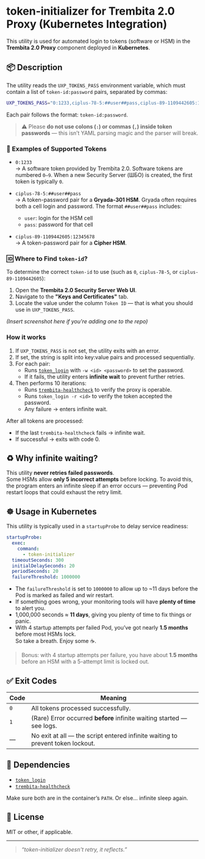 # token-initializer for Trembita 2.0 Proxy (Kubernetes Integration)

This utility is used for automated login to tokens (software or HSM) in the **Trembita 2.0 Proxy** component deployed in **Kubernetes**.

## 📦 Description

The utility reads the `UXP_TOKENS_PASS` environment variable, which must contain a list of `token-id:password` pairs, separated by commas:

```bash
UXP_TOKENS_PASS="0:1233,ciplus-78-5:##user##pass,ciplus-89-1109442605:12345678"
```

Each pair follows the format: `token-id:password`.

> ⚠️ Please **do not use colons (`:`) or commas (`,`) inside token passwords** — this isn’t YAML parsing magic and the parser will break.

### 🔐 Examples of Supported Tokens

- `0:1233`  
  → A software token provided by Trembita 2.0. Software tokens are numbered `0–9`. When a new Security Server (ШБО) is created, the first token is typically `0`.

- `ciplus-78-5:##user##pass`  
  → A token-password pair for a **Gryada-301 HSM**. Gryada often requires both a cell login and password. The format `##user##pass` includes:
  - `user`: login for the HSM cell
  - `pass`: password for that cell

- `ciplus-89-1109442605:12345678`  
  → A token-password pair for a **Cipher HSM**.

### 🆔 Where to Find `token-id`?

To determine the correct `token-id` to use (such as `0`, `ciplus-78-5`, or `ciplus-89-1109442605`):

1. Open the **Trembita 2.0 Security Server Web UI**.
2. Navigate to the **"Keys and Certificates"** tab.
3. Locate the value under the column `Token ID` — that is what you should use in `UXP_TOKENS_PASS`.

_(Insert screenshot here if you're adding one to the repo)_

### How it works

1. If `UXP_TOKENS_PASS` is not set, the utility exits with an error.
2. If set, the string is split into key:value pairs and processed sequentially.
3. For each pair:
   - Runs [`token_login`](https://github.com/kshypachov/token_login) with `-w <id> <password>` to set the password.
   - If it fails, the utility enters **infinite wait** to prevent further retries.
4. Then performs 10 iterations:
   - Runs [`trembita-healthcheck`](https://github.com/kshypachov/trembita-healthcheck) to verify the proxy is operable.
   - Runs `token_login -r <id>` to verify the token accepted the password.
   - Any failure → enters infinite wait.

After all tokens are processed:
- If the last `trembita-healthcheck` fails → infinite wait.
- If successful → exits with code 0.

## ♻️ Why infinite waiting?

This utility **never retries failed passwords**.  
Some HSMs allow **only 5 incorrect attempts** before locking. To avoid this, the program enters an infinite sleep if an error occurs — preventing Pod restart loops that could exhaust the retry limit.

## ☸️ Usage in Kubernetes

This utility is typically used in a `startupProbe` to delay service readiness:

```yaml
startupProbe:
  exec:
    command:
      - token-initializer
  timeoutSeconds: 300
  initialDelaySeconds: 20
  periodSeconds: 20
  failureThreshold: 1000000
```

- The `failureThreshold` is set to `1000000` to allow up to ~11 days before the Pod is marked as failed and wir restart.
- If something goes wrong, your monitoring tools will have **plenty of time** to alert you.
- 1,000,000 seconds ≈ **11 days**, giving you plenty of time to fix things or panic.
- With 4 startup attempts per failed Pod, you’ve got nearly **1.5 months** before most HSMs lock.  
  So take a breath. Enjoy some ☕.

> Bonus: with 4 startup attempts per failure, you have about **1.5 months** before an HSM with a 5-attempt limit is locked out.

## ✅ Exit Codes

| Code | Meaning |
|------|---------|
| `0`  | All tokens processed successfully. |
| `1`  | (Rare) Error occurred **before** infinite waiting started — see logs. |
| —    | No exit at all — the script entered infinite waiting to prevent token lockout. |

## 🔗 Dependencies

- [`token_login`](https://github.com/kshypachov/token_login)
- [`trembita-healthcheck`](https://github.com/kshypachov/trembita-healthcheck)

Make sure both are in the container’s `PATH`. Or else… infinite sleep again.

## 📄 License

MIT or other, if applicable.

---

> _“token-initializer doesn't retry, it reflects.”_

